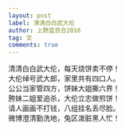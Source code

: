 ```yaml
---
layout: post
label: 清清白白武大伦
author: 上野蓝百合2016
tag: 文
comments: true
---
```



清清白白武大伦，每天烧饼卖不停！
<br>大伦绰号武大郎，家里共有四口人。
<br>公公当家管四方，饼妹大姐撕六界！
<br>胯妹二姐爱追杀，大伦立志做煎饼！
<br>请人画画不打钱，八组挂名丢尽脸。
<br>微博澄清勤洗地，兔区泼脏黑人忙！